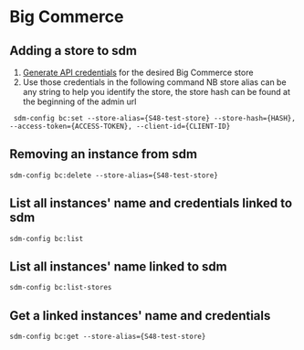 Big Commerce
============

Adding a store to sdm
---------------------

1. [Generate API credentials][create-bc-api-creds] for the desired Big Commerce store
2. Use those credentials in the following command 
  NB store alias can be any string to help you identify the store, the store hash can be found at the beginning of the admin url

``` sdm-config bc:set --store-alias={S48-test-store} --store-hash={HASH}, --access-token={ACCESS-TOKEN}, --client-id={CLIENT-ID}```


**Removing an instance from sdm**
---------------------------------

```sdm-config bc:delete --store-alias={S48-test-store}```


**List all instances' name and credentials linked to sdm**
----------------------------------------------------------

```sdm-config bc:list```


**List all instances' name linked to sdm**
------------------------------------------

```sdm-config bc:list-stores```


**Get a linked instances' name and credentials**
------------------------------------------------

```sdm-config bc:get --store-alias={S48-test-store}```


[create-bc-api-creds]: https://support.bigcommerce.com/s/article/Store-API-Accounts#creating
